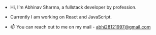 -  Hi, I’m Abhinav Sharma, a fullstack developer by profession.

- Currently I am working on React and JavaScript.

- 📫 You can reach out to me on my mail - abhi28121997@gmail.com
